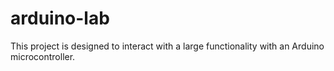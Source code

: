 # arduino-lab
This project is designed to interact with a large functionality with an Arduino microcontroller.
